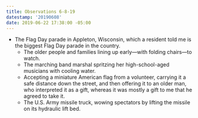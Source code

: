 ```yaml
---
title: Observations 6-8-19
datestamp: '20190608'
date: 2019-06-22 17:38:00 -05:00
---
```


- The Flag Day parade in Appleton, Wisconsin, which a resident told me is the biggest Flag Day parade in the country.
	- The older people and families lining up early—with folding chairs—to watch.
	- The marching band marshal spritzing her high-school-aged musicians with cooling water.
	- Accepting a miniature American flag from a volunteer, carrying it a safe distance down the street, and then offering it to an older man, who interpreted it as a gift, whereas it was mostly a gift to me that he agreed to take it.
	- The U.S. Army missile truck, wowing spectators by lifting the missile on its hydraulic lift bed.
